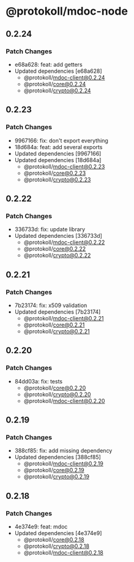# @protokoll/mdoc-node

## 0.2.24

### Patch Changes

- e68a628: feat: add getters
- Updated dependencies [e68a628]
  - @protokoll/mdoc-client@0.2.24
  - @protokoll/core@0.2.24
  - @protokoll/crypto@0.2.24

## 0.2.23

### Patch Changes

- 9967166: fix: don't export everything
- 18d684a: feat: add several exports
- Updated dependencies [9967166]
- Updated dependencies [18d684a]
  - @protokoll/mdoc-client@0.2.23
  - @protokoll/core@0.2.23
  - @protokoll/crypto@0.2.23

## 0.2.22

### Patch Changes

- 336733d: fix: update library
- Updated dependencies [336733d]
  - @protokoll/mdoc-client@0.2.22
  - @protokoll/core@0.2.22
  - @protokoll/crypto@0.2.22

## 0.2.21

### Patch Changes

- 7b23174: fix: x509 validation
- Updated dependencies [7b23174]
  - @protokoll/mdoc-client@0.2.21
  - @protokoll/core@0.2.21
  - @protokoll/crypto@0.2.21

## 0.2.20

### Patch Changes

- 84dd03a: fix: tests
  - @protokoll/core@0.2.20
  - @protokoll/crypto@0.2.20
  - @protokoll/mdoc-client@0.2.20

## 0.2.19

### Patch Changes

- 388cf85: fix: add missing dependency
- Updated dependencies [388cf85]
  - @protokoll/mdoc-client@0.2.19
  - @protokoll/core@0.2.19
  - @protokoll/crypto@0.2.19

## 0.2.18

### Patch Changes

- 4e374e9: feat: mdoc
- Updated dependencies [4e374e9]
  - @protokoll/core@0.2.18
  - @protokoll/crypto@0.2.18
  - @protokoll/mdoc-client@0.2.18
